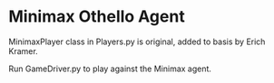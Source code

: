 # Minimax Othello Agent
MinimaxPlayer class in Players.py is original, added to basis by Erich Kramer.

Run GameDriver.py to play against the Minimax agent.